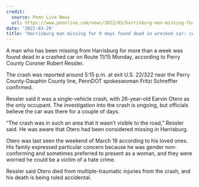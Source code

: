 ```yaml
---
credit:
  source: Penn Live News
  url: https://www.pennlive.com/news/2022/03/harrisburg-man-missing-for-9-days-found-dead-in-wrecked-car-coroner.html
date: '2022-03-29'
title: "Harrisburg man missing for 9 days found dead in wrecked car: coroner"
---
```

A man who has been missing from Harrisburg for more than a week was found dead in a crashed car on Route 11/15 Monday, according to Perry County Coroner Robert Ressler.

The crash was reported around 5:15 p.m. at exit U.S. 22/322 near the Perry County-Dauphin County line, PennDOT spokeswoman Fritzi Schreffler confirmed.

Ressler said it was a single-vehicle crash, with 26-year-old Earvin Otero as the only occupant. The investigation into the crash is ongoing, but officials believe the car was there for a couple of days.

“The crash was in such an area that it wasn’t visible to the road,” Ressler said. He was aware that Otero had been considered missing in Harrisburg.

Otero was last seen the weekend of March 19 according to his loved ones. His family expressed particular concern because he was gender non-conforming and sometimes preferred to present as a woman, and they were worried he could be a victim of a hate crime.

Ressler said Otero died from multiple-traumatic injuries from the crash, and his death is being ruled accidental.
